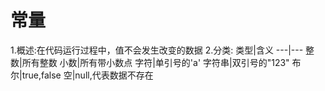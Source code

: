# 常量
1.概述:在代码运行过程中，值不会发生改变的数据
2.分类:
类型|含义
---|---
整数|所有整数
小数|所有带小数点
字符|单引号的'a'
字符串|双引号的"123"
布尔|true,false
空|null,代表数据不存在

